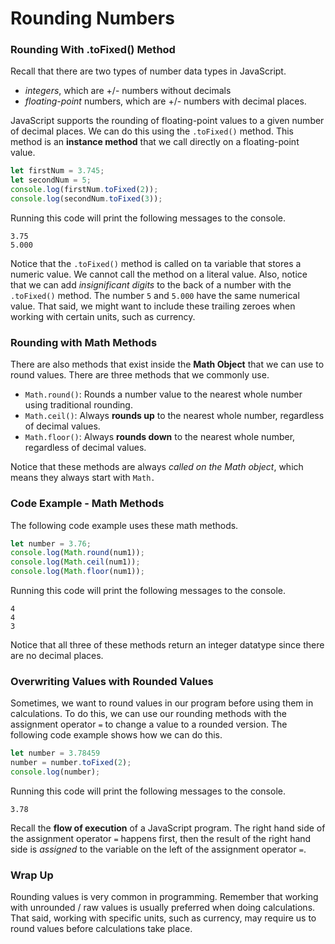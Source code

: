 # Rounding Numbers

### Rounding With .toFixed() Method

Recall that there are two types of number data types in JavaScript. 
* *integers*, which are +/- numbers without decimals
* *floating-point* numbers, which are +/- numbers with decimal places. 

JavaScript supports the rounding of floating-point values to a given number of decimal places. We can do this using the ```.toFixed()``` method. This method is an **instance method** that we call directly on a floating-point value. 

```javascript
let firstNum = 3.745;
let secondNum = 5;
console.log(firstNum.toFixed(2));
console.log(secondNum.toFixed(3));
```

Running this code will print the following messages to the console.

```
3.75
5.000
```

Notice that the ```.toFixed()``` method is called on ta variable that stores a numeric value. We cannot call the method on a literal value. Also, notice that we can add *insignificant digits* to the back of a number with the ```.toFixed()``` method. The number ```5``` and ```5.000``` have the same numerical value. That said, we might want to include these trailing zeroes when working with certain units, such as currency.

### Rounding with Math Methods

There are also methods that exist inside the **Math Object** that we can use to round values. There are three methods that we commonly use.
* ```Math.round()```: Rounds a number value to the nearest whole number using traditional rounding.
* ```Math.ceil()```: Always **rounds up** to the nearest whole number, regardless of decimal values.
* ```Math.floor()```: Always **rounds down** to the nearest whole number, regardless of decimal values.

Notice that these methods are always *called on the Math object*, which means they always start with ```Math.```

### Code Example - Math Methods

The following code example uses these math methods.

```javascript
let number = 3.76;
console.log(Math.round(num1));
console.log(Math.ceil(num1));
console.log(Math.floor(num1));
```

Running this code will print the following messages to the console.

```
4
4
3
```
Notice that all three of these methods return an integer datatype since there are no decimal places. 

### Overwriting Values with Rounded Values
Sometimes, we want to round values in our program before using them in calculations. To do this, we can use our rounding methods with the assignment operator ```=``` to change a value to a rounded version. The following code example shows how we can do this.

```javascript
let number = 3.78459
number = number.toFixed(2);
console.log(number);
```

Running this code will print the following messages to the console.

```
3.78
```

Recall the **flow of execution** of a JavaScript program. The right hand side of the assignment operator ```=``` happens first, then the result of the right hand side is *assigned* to the variable on the left of the assignment operator ```=```.

### Wrap Up
Rounding values is very common in programming. Remember that working with unrounded / raw values is usually preferred when doing calculations. That said, working with specific units, such as currency, may require us to round values before calculations take place. 
